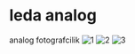 # leda analog
 analog fotografcilik
![1](https://user-images.githubusercontent.com/113732977/222934660-bce1e887-abe0-4176-8d6b-422f14673020.png)
![2](https://user-images.githubusercontent.com/113732977/222934663-961a998f-58bd-4a05-933a-598f8469948d.png)
![3](https://user-images.githubusercontent.com/113732977/222934666-da928487-3322-4dd9-b762-8fed64b83613.png)
